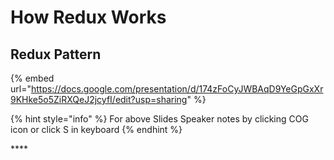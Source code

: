 # How Redux Works

## Redux Pattern

{% embed url="https://docs.google.com/presentation/d/174zFoCyJWBAqD9YeGpGxXr9KHke5o5ZiRXQeJ2jcyfI/edit?usp=sharing" %}

{% hint style="info" %}
For above Slides Speaker notes by clicking COG icon or click S in keyboard
{% endhint %}

\*\*\*\*

